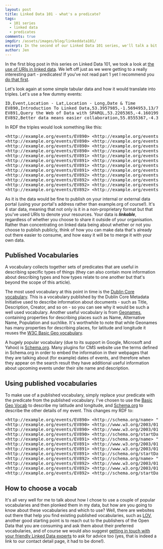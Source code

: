 ```yaml
---
layout: post
title: Linked Data 101 - what's a predicate?
tags:
  - 101 series
  - linked data
  - predicates
comments: true
imgdir:	/assets/images/blog/linkeddata101/
excerpt: In the second of our Linked Data 101 series, we'll talk a bit about predicates and how shared vocabularies make published data more reusable.
author: Jen
---
```


In the first blog post in this series on Linked Data 101, we took a look at [the use of URIs in linked data](). We left off just as we were getting to a really interesting part - predicates! If you've not read part 1 yet I recommend you [do that first]().

Let's look again at some simple tabular data and how it would translate into triples. Let's use a few dummy events:

<pre>
ID,Event,Location - Lat,Location - Long,Date & Time
EV890,Introduction To Linked Data,53.3957985,-1.5694953,13/7/2016 11:00:00 AM
EV891,Query the Web of Data with SPARQL,53.2205365,-4.1601993,20/4/2016 7:00:00 PM
EV892,Better data means easier collaboration,55.8555367,-4.3024977,3/8/2016 6:30:00 PM
</pre> 

In RDF the triples would look something like this:

<pre>
&lt;http://example.org/events/EV890&gt; &lt;http://example.org/events/title&gt; "Introduction To Linked Data" .
&lt;http://example.org/events/EV890&gt; &lt;http://example.org/events/latitude&gt; "53.3957985" .
&lt;http://example.org/events/EV890&gt; &lt;http://example.org/events/longitude&gt; "-1.5694953" .
&lt;http://example.org/events/EV890&gt; &lt;http://example.org/events/date&gt; "2016-07-13T11:00:00.0000000+00:00"^^&lt;http://www.w3.org/2001/XMLSchema#dateTime&gt; .
&lt;http://example.org/events/EV891&gt; &lt;http://example.org/events/title&gt; "Query the Web of Data with SPARQL" .
&lt;http://example.org/events/EV891&gt; &lt;http://example.org/events/latitude&gt; "53.2205365" .
&lt;http://example.org/events/EV891&gt; &lt;http://example.org/events/longitude&gt; "-4.1601993" .
&lt;http://example.org/events/EV891&gt; &lt;http://example.org/events/date&gt; "2016-04-20T19:00:00.0000000+00:00"^^&lt;http://www.w3.org/2001/XMLSchema#dateTime&gt; .
&lt;http://example.org/events/EV892&gt; &lt;http://example.org/events/title&gt; "Better data means easier collaboration" .
&lt;http://example.org/events/EV892&gt; &lt;http://example.org/events/latitude&gt; "55.8555367" .
&lt;http://example.org/events/EV892&gt; &lt;http://example.org/events/longitude&gt; "-4.3024977" .
&lt;http://example.org/events/EV892&gt; &lt;http://example.org/events/date&gt; "2016-08-03T18:30:00.0000000+00:00"^^&lt;http://www.w3.org/2001/XMLSchema#dateTime&gt; .
</pre>

As it is the data would be fine to publish on your internal or external data portal (using your portal's address rather than example.org of course!). It's 4 star data, meaning that not only is it in a non-proprietary format but that you've used URIs to denote your resources. Your data is ***linkable***, regardless of whether you choose to share it outside of your organisation. Rather than concentrating on linked data being about whether or not you choose to publish publicly, think of how you can make data that's already out there easier to consume, and how easy it will be to merge it with your own data.

Published Vocabularies
----
A vocabulary collects together sets of predicates that are useful in describing specific types of things (they can also contain more information about describing types and how types relate to one another but that's beyond the scope of this article). 

The most used vocabulary at this point in time is the [Dublin Core vocabulary](http://semanticweb.org/wiki/Dublin_Core). This is a vocabulary published by the Dublin Core Metadata Initiative used to describe information about documents - such as Title, Description, Creator, and so on - so you can see why it would be such a well used vocabulary. Another useful vocabulary is from [Geonames](http://www.geonames.org/ontology/documentation.html), containing properties for describing places such as Name, Alternative Name, Population and suchlike. It's worthwhile to note that while Geonames has many properties for describing places, for latitude and longitude it reuses the [W3C Basic Geo vocabulary](https://www.w3.org/2003/01/geo/). 

A hugely popular vocabulary (due to its support in Google, Microsoft and Yahoo) is [Schema.org](http://schema.org). Many plugins for CMS website use the terms defined in Schema.org in order to embed the information in their webpages that they are talking about (for example) dates of events, and therefore when they appear on the search result they have additional useful information about upcoming events under their site name and description. 

Using published vocabularies
----

To make use of a published vocabulary, simply replace your predicate with the predicate from the published vocabulary. I've chosen to use the [Basic Geo Vocab](https://www.w3.org/2003/01/geo/) to describe my latitude and longitude, and [Schema.org](https://schema.org/Event) to describe the other details of my event. This changes my RDF to:


<pre>
&lt;http://example.org/events/EV890&gt; &lt;http://schema.org/name&gt; "Introduction To Linked Data" .
&lt;http://example.org/events/EV890&gt; &lt;http://www.w3.org/2003/01/geo/wgs84_pos#lat&gt; "53.3957985" .
&lt;http://example.org/events/EV890&gt; &lt;http://www.w3.org/2003/01/geo/wgs84_pos#long&gt; "-1.5694953" .
&lt;http://example.org/events/EV890&gt; &lt;http://schema.org/startDate&gt; "2016-07-13T11:00:00.0000000+00:00"^^&lt;http://www.w3.org/2001/XMLSchema#dateTime&gt; .
&lt;http://example.org/events/EV891&gt; &lt;http://schema.org/name&gt; "Query the Web of Data with SPARQL" .
&lt;http://example.org/events/EV891&gt; &lt;http://www.w3.org/2003/01/geo/wgs84_pos#lat&gt; "53.2205365" .
&lt;http://example.org/events/EV891&gt; &lt;http://www.w3.org/2003/01/geo/wgs84_pos#long&gt; "-4.1601993" .
&lt;http://example.org/events/EV891&gt; &lt;http://schema.org/startDate&gt; "2016-04-20T19:00:00.0000000+00:00"^^&lt;http://www.w3.org/2001/XMLSchema#dateTime&gt; .
&lt;http://example.org/events/EV892&gt; &lt;http://schema.org/name&gt; "Better data means easier collaboration" .
&lt;http://example.org/events/EV892&gt; &lt;http://www.w3.org/2003/01/geo/wgs84_pos#lat&gt; "55.8555367" .
&lt;http://example.org/events/EV892&gt; &lt;http://www.w3.org/2003/01/geo/wgs84_pos#long&gt; "-4.3024977" .
&lt;http://example.org/events/EV892&gt; &lt;http://schema.org/startDate&gt; "2016-08-03T18:30:00.0000000+00:00"^^&lt;http://www.w3.org/2001/XMLSchema#dateTime&gt; .
</pre>

How to choose a vocab
----

It's all very well for me to talk about how I chose to use a couple of popular vocabularies and then plonked them in my data, but how are you going to know about these vocabularies and which to use? Well, there are websites out there that help you find existing published vocabularies, such as [LOV](http://lov.okfn.org/dataset/lov), another good starting point is to reach out to the publishers of the Open Data that you are consuming and ask them about their preferred vocabularies, and of course we would also suggest [getting in touch with your friendly Linked Data experts](http://networkedplanet.com/#contact) to ask for advice too (yes, that is indeed a link to our contact detail page, it had to be done!). 